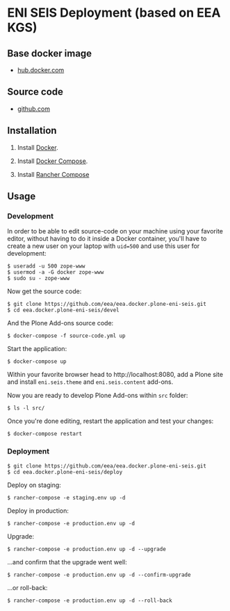 # ENI SEIS Deployment (based on EEA KGS)

## Base docker image

 - [hub.docker.com](https://hub.docker.com/r/eeacms/plone-eni-seis)

## Source code

  - [github.com](http://github.com/eea/eea.docker.plone-eni-seis)

## Installation

1. Install [Docker](https://www.docker.com/).

2. Install [Docker Compose](https://docs.docker.com/compose/).

3. Install [Rancher Compose](http://www.rancher.com)

## Usage

### Development

In order to be able to edit source-code on your machine using your favorite editor, without having to do it inside a Docker container, you'll have to create a new user on your laptop with `uid=500` and use this user for development:

    $ useradd -u 500 zope-www
    $ usermod -a -G docker zope-www
    $ sudo su - zope-www

Now get the source code:

    $ git clone https://github.com/eea/eea.docker.plone-eni-seis.git
    $ cd eea.docker.plone-eni-seis/devel

And the Plone Add-ons source code:

    $ docker-compose -f source-code.yml up

Start the application:

    $ docker-compose up

Within your favorite browser head to http://localhost:8080,
add a Plone site and install `eni.seis.theme` and `eni.seis.content` add-ons.

Now you are ready to develop Plone Add-ons within `src` folder:

    $ ls -l src/

Once you're done editing, restart the application and test your changes:

    $ docker-compose restart


### Deployment

    $ git clone https://github.com/eea/eea.docker.plone-eni-seis.git
    $ cd eea.docker.plone-eni-seis/deploy

Deploy on staging:

    $ rancher-compose -e staging.env up -d

Deploy in production:

    $ rancher-compose -e production.env up -d

Upgrade:

    $ rancher-compose -e production.env up -d --upgrade

...and confirm that the upgrade went well:

    $ rancher-compose -e production.env up -d --confirm-upgrade

...or roll-back:

    $ rancher-compose -e production.env up -d --roll-back
